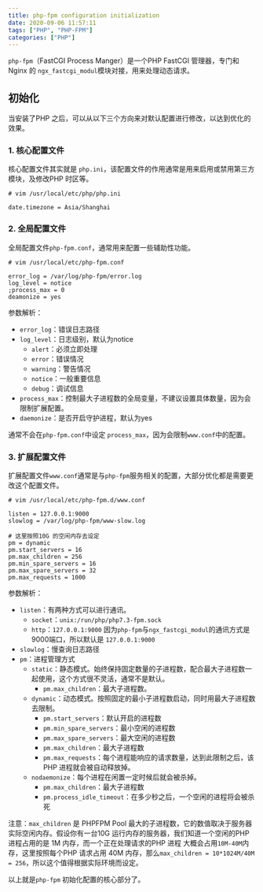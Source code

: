 ```yaml
---
title: php-fpm configuration initialization
date: 2020-09-06 11:57:11
tags: ["PHP", "PHP-FPM"]
categories: ["PHP"]
---
```


`php-fpm`（FastCGI Process Manger）是一个PHP FastCGI 管理器，专门和Nginx 的 `ngx_fastcgi_modul`模块对接，用来处理动态请求。

<!-- more -->

## 初始化
当安装了PHP 之后，可以从以下三个方向来对默认配置进行修改，以达到优化的效果。

### 1. 核心配置文件
核心配置文件其实就是 `php.ini`，该配置文件的作用通常是用来启用或禁用第三方模块，及修改PHP 时区等。

```
# vim /usr/local/etc/php/php.ini

date.timezone = Asia/Shanghai
```

### 2. 全局配置文件
全局配置文件`php-fpm.conf`，通常用来配置一些辅助性功能。

```
# vim /usr/local/etc/php-fpm.conf

error_log = /var/log/php-fpm/error.log
log_level = notice
;process_max = 0
deamonize = yes
```

参数解析：
* `error_log`：错误日志路径
* `log_level`：日志级别，默认为notice
  * `alert`：必须立即处理
  * `error`：错误情况
  * `warning`：警告情况
  * `notice`：一般重要信息
  * `debug`：调试信息
* `process_max`：控制最大子进程数的全局变量，不建议设置具体数量，因为会限制扩展配置。
* `daemonize`：是否开启守护进程，默认为yes

通常不会在`php-fpm.conf`中设定 `process_max`，因为会限制`www.conf`中的配置。

### 3. 扩展配置文件
扩展配置文件`www.conf`通常是与`php-fpm`服务相关的配置，大部分优化都是需要更改这个配置文件。

```
# vim /usr/local/etc/php-fpm.d/www.conf

listen = 127.0.0.1:9000
slowlog = /var/log/php-fpm/www-slow.log

# 这里按照10G 的空闲内存去设定
pm = dynamic
pm.start_servers = 16
pm.max_children = 256
pm.min_spare_servers = 16
pm.max_spare_servers = 32
pm.max_requests = 1000
```

参数解析：
* `listen`：有两种方式可以进行通讯。
  * `socket`：`unix:/run/php/php7.3-fpm.sock`
  * `http`：`127.0.0.1:9000` 因为`php-fpm`与`ngx_fastcgi_modul`的通讯方式是 9000端口，所以默认是 `127.0.0.1:9000`
* `slowlog`：慢查询日志路径
* `pm`：进程管理方式
  * `static`：静态模式。始终保持固定数量的子进程数，配合最大子进程数一起使用，这个方式很不灵活，通常不是默认。
    * `pm.max_children`：最大子进程数。
  * `dynamic`：动态模式。按照固定的最小子进程数启动，同时用最大子进程数去限制。
    * `pm.start_servers`：默认开启的进程数
    * `pm.min_spare_servers`：最小空闲的进程数
    * `pm.max_spare_servers`：最大空闲的进程数
    * `pm.max_children`：最大子进程数
    * `pm.max_requests`：每个进程能响应的请求数量，达到此限制之后，该PHP 进程就会被自动释放掉。
  * `nodaemonize`：每个进程在闲置一定时候后就会被杀掉。
    * `pm.max_children`：最大子进程数
    * `pm.process_idle_timeout`：在多少秒之后，一个空闲的进程将会被杀死

注意：`max_children` 是 PHPFPM Pool 最大的子进程数，它的数值取决于服务器实际空闲内存。假设你有一台10G 运行内存的服务器，我们知道一个空闲的PHP 进程占用的是 1M 内存，而一个正在处理请求的PHP 进程 大概会占用`10M-40M`内存，这里按照每个PHP 请求占用 40M 内存，那么`max_children = 10*1024M/40M = 256`，所以这个值得根据实际环境而设定。

以上就是`php-fpm` 初始化配置的核心部分了。